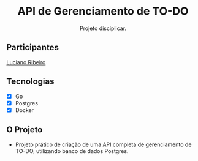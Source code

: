 <h1 align="center">
API de Gerenciamento de TO-DO
</h1>

<p align="center">Projeto disciplicar.</p>

## Participantes

[Luciano Ribeiro](https://github.com/lucianorbr)

## Tecnologias

- [x] Go
- [x] Postgres
- [x] Docker

## O Projeto
- Projeto prático de criação de uma API completa de gerenciamento de TO-DO, utilizando banco de dados Postgres.
 
